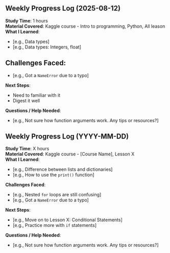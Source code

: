 ## Weekly Progress Log (2025-08-12)

**Study Time**: 1 hours  
**Material Covered**: Kaggle course - Intro to programming, Python, All leason 
**What I Learned**:
- [e.g., Data types]
- [e.g., Data types: Integers, float]

**Challenges Faced**:
- 
- [e.g., Got a `NameError` due to a typo]

**Next Steps**:
- Need to familiar with it
- Digest it well

**Questions / Help Needed**:
- [e.g., Not sure how function arguments work. Any tips or resources?]










## Weekly Progress Log (YYYY-MM-DD)

**Study Time**: X hours  
**Material Covered**: Kaggle course - [Course Name], Lesson X  
**What I Learned**:
- [e.g., Difference between lists and dictionaries]
- [e.g., How to use the `print()` function]

**Challenges Faced**:
- [e.g., Nested `for` loops are still confusing]
- [e.g., Got a `NameError` due to a typo]

**Next Steps**:
- [e.g., Move on to Lesson X: Conditional Statements]
- [e.g., Practice more with `if` statements]

**Questions / Help Needed**:
- [e.g., Not sure how function arguments work. Any tips or resources?]
